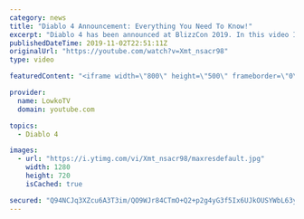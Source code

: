 ```yaml
---
category: news
title: "Diablo 4 Announcement: Everything You Need To Know!"
excerpt: "Diablo 4 has been announced at BlizzCon 2019. In this video I go over everything you need to know about this upcoming Blizzard Entertainment game."
publishedDateTime: 2019-11-02T22:51:11Z
originalUrl: "https://youtube.com/watch?v=Xmt_nsacr98"
type: video

featuredContent: "<iframe width=\"800\" height=\"500\" frameborder=\"0\" src=\"https://www.youtube.com/embed/Xmt_nsacr98\" allow=\"accelerometer; autoplay; encrypted-media; gyroscope; picture-in-picture\" allowfullscreen></iframe>"

provider:
  name: LowkoTV
  domain: youtube.com

topics:
  - Diablo 4

images:
  - url: "https://i.ytimg.com/vi/Xmt_nsacr98/maxresdefault.jpg"
    width: 1280
    height: 720
    isCached: true

secured: "Q94NCJq3XZcu6A3T3im/QO9WJr84CTmO+Q2+p2g4yG3f5Ix6UJkOUSYWbL63ywCT0Vo81DybGgMMEzJI2xhPGu+N2kTv16Sy15lmPUgVw9ukA57FLTukAIU58wq2YUgZvaOPNL6LOGL+bxNXDf1m3bCTr0m6iuGwsp3n9FN/9Mbs3HUMeUO1L6SSTYjkOGdzGMwwt6OQJaTSkjOuHNx5LPpfONqNFO4ANX+fwMmLTurbOL61IAN0toGSBtzF74xf9PneuebyhUNPxfcr4geAiDiYIkTqgoAi9VTWeVZNg5yXIZkzWLtW0/62/qhi+iMfYx0wIH2m3FV1ESKv39xLFiH3bKASkQpeoMLMW2CfE+876Oc38FB5SJyKsACVBOqEjIDNvu2RFa+4ZIml2Prb23zIisGpLLcIDhqyWNHxsJ+3f37wkCGbTZCbnyAo4UtR;TUuXyJmj441cA2fvDGMgQA=="
---
```


